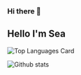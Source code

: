 ### Hi there 👋

<!--
**ErosHai/ErosHai** is a ✨ _special_ ✨ repository because its `README.md` (this file) appears on your GitHub profile.

Here are some ideas to get you started:

- 🔭 I’m currently working on ...
- 🌱 I’m currently learning ...
- 👯 I’m looking to collaborate on ...
- 🤔 I’m looking for help with ...
- 💬 Ask me about ...
- 📫 How to reach me: ...
- 😄 Pronouns: ...
- ⚡ Fun fact: ...
-->
## Hello I'm Sea
[comment]: <> (![Top Languages Card]&#40;https://github-readme-stats.vercel.app/api/top-langs/?username=shinokada&#41;)



![Top Languages Card](https://github-readme-stats.vercel.app/api/top-langs/?username=shinokada&layout=compact)










![Github stats](https://github-readme-stats.vercel.app/api?username=yourusername&theme=highcontrast&show_icons=true&count_private=true)